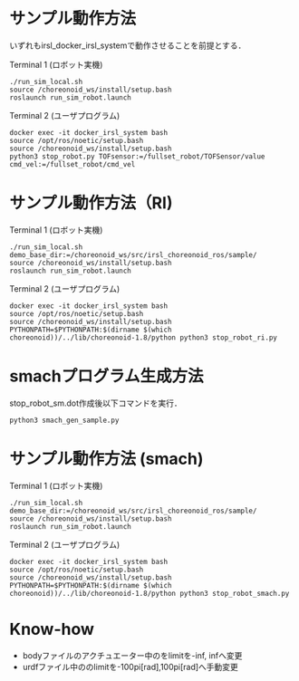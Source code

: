 # サンプル動作方法

いずれもirsl_docker_irsl_systemで動作させることを前提とする．

Terminal 1 (ロボット実機)
```
./run_sim_local.sh
source /choreonoid_ws/install/setup.bash
roslaunch run_sim_robot.launch 
```

Terminal 2 (ユーザプログラム)
```
docker exec -it docker_irsl_system bash
source /opt/ros/noetic/setup.bash
source /choreonoid_ws/install/setup.bash
python3 stop_robot.py TOFsensor:=/fullset_robot/TOFSensor/value cmd_vel:=/fullset_robot/cmd_vel
```


# サンプル動作方法（RI)
Terminal 1 (ロボット実機)
```
./run_sim_local.sh demo_base_dir:=/choreonoid_ws/src/irsl_choreonoid_ros/sample/
source /choreonoid_ws/install/setup.bash
roslaunch run_sim_robot.launch 
```

Terminal 2 (ユーザプログラム)
```
docker exec -it docker_irsl_system bash
source /opt/ros/noetic/setup.bash
source /choreonoid_ws/install/setup.bash
PYTHONPATH=$PYTHONPATH:$(dirname $(which choreonoid))/../lib/choreonoid-1.8/python python3 stop_robot_ri.py
```

# smachプログラム生成方法
stop_robot_sm.dot作成後以下コマンドを実行．
```
python3 smach_gen_sample.py
```

# サンプル動作方法 (smach)
Terminal 1 (ロボット実機)
```
./run_sim_local.sh demo_base_dir:=/choreonoid_ws/src/irsl_choreonoid_ros/sample/
source /choreonoid_ws/install/setup.bash
roslaunch run_sim_robot.launch 
```

Terminal 2 (ユーザプログラム)
```
docker exec -it docker_irsl_system bash
source /opt/ros/noetic/setup.bash
source /choreonoid_ws/install/setup.bash
PYTHONPATH=$PYTHONPATH:$(dirname $(which choreonoid))/../lib/choreonoid-1.8/python python3 stop_robot_smach.py
```


# Know-how
- bodyファイルのアクチュエーター中のをlimitを-inf, infへ変更
- urdfファイル中ののlimitを-100pi[rad],100pi[rad]へ手動変更